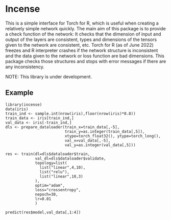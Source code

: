 # Incense

This is a simple interface for Torch for R, which is useful when creating a relatively simple network quickly. The main aim of this package is to provide a check function of the network: It checks that the dimension of input and output of the layers are consistent, types and dimensions of the tensors given to the network are consistent, etc. 
Torch for R (as of June 2022) freezes and R interpreter crashes if the network structure is inconsistent and the data given to the network or loss function are bad dimensions. This package checks those structures and stops with error messages if there are any inconsistency.

NOTE: This library is under development.

## Example
```{r}
library(incense)
data(iris)
train_ind <- sample.int(nrow(iris),floor(nrow(iris)*0.8))
train_data <- iris[train_ind,]
val_data <- iris[-train_ind,]
dls <- prepare_dataloader(train_x=train_data[,-5],
                          train_y=as.integer(train_data[,5]),
                          xtype=torch_float32(), ytype=torch_long(),
                          val_x=val_data[,-5],
                          val_y=as.integer(val_data[,5]))

res <- train(dl=dls$dataloader$train,
             val_dl=dls$dataloader$validate,
             topology=list(
               list("linear",4,10),
               list("relu"),
               list("linear",10,3)
             ),
             optim="adam",
             loss="crossentropy",
             nepoch=30,
             lr=0.01
             )

predict(res$model,val_data[,1:4])
```

